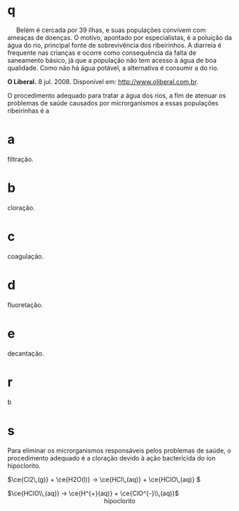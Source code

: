 # q
     Belém é cercada por 39 ilhas, e suas populações convivem com ameaças de doenças. O motivo, apontado por especialistas, é a poluição da água do rio, principal fonte de sobrevivência dos ribeirinhos. A diarreia é frequente nas crianças e ocorre como consequência da falta de saneamento básico, já que a população não tem acesso à água de boa qualidade. Como não há água potável, a alternativa é consumir a do rio.

**O Liberal.** 8 jul. 2008. Disponível em: http://www.oliberal.com.br.

O procedimento adequado para tratar a água dos rios, a fim de atenuar os problemas de saúde causados por microrganismos a essas populações ribeirinhas é a

# a
filtração.

# b
cloração.

# c
coagulação.

# d
fluoretação.

# e
decantação.

# r
b

# s
Para eliminar os microrganismos responsáveis pelos problemas de saúde, o procedimento adequado é a cloração devido à ação bactericida do íon hipoclorito.

$\ce{Cl2\\,(g)} + \ce{H2O(l)} -> \ce{HCl\\,(aq)} + \ce{HClO\\,(aq)} $

$\ce{HClO\\,(aq)} -> \ce{H^{+}(aq)} + \ce{ClO^{-}\\,(aq)}$\
                                                       hipoclorito
